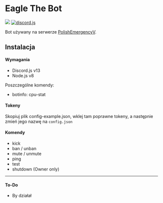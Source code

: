 # Eagle The Bot

<a href="https://discord.gg/kYnKgf4na2">
    <img src="https://img.shields.io/discord/531961175114645534?color=7289DA&label=Discord&logo=discord"/></a>
<a href="https://www.npmjs.com/package/discord.js">
    <img src="https://img.shields.io/badge/discord.js-v13.0.0-blue" alt="discord.js" /></a>

Bot używany na serwerze [PolishEmergencyV](https://discord.gg/kYnKgf4na2).

## Instalacja
#### **Wymagania**
- Discord.js v13
- Node.js v8

Poszczególne komendy:
- botinfo: cpu-stat

#### **Tokeny**
Skopiuj plik config-example.json, wklej tam poprawne tokeny, a następnie zmień jego nazwę na `config.json`

#### **Komendy**
- kick
- ban / unban
- mute / unmute
- ping
- test
- shutdown (Owner only)
---

#### To-Do
- By działał

